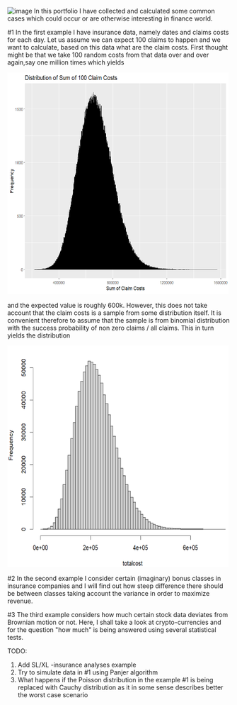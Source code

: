 ![image](https://github.com/ereekaur/finance/assets/113838261/eb5c95cc-1502-49b7-8dea-f5bedb4cb5a0)
 In this portfolio I have collected and calculated some common cases which could occur or are
 otherwise interesting in finance world.                                                      

 
#1 In the first example I have insurance data, namely dates and claims costs for each day. 
Let us assume we can expect 100 claims to happen and we want to calculate, based on this data
what are the claim costs. First thought might be that we take 100 random costs from that 
data over and over again,say one million times which yields


<img src="https://raw.githubusercontent.com/ereekaur/finance/main/onemillion.png" width="500" height="500">

and the expected value is roughly 600k. However, this does not take account that the claim costs is a sample
from some distribution itself. It is convenient therefore to assume that the sample is from binomial distribution
with the success probability of non zero claims / all claims. This in turn yields the distribution


<img src="https://raw.githubusercontent.com/ereekaur/finance/main/totalcost.png" width="500" height="500">





#2 In the second example I consider certain (imaginary) bonus classes in insurance companies and I will find out
how steep difference there should be between classes taking account the variance in order to maximize revenue.

#3 The third example considers how much certain stock data deviates from Brownian motion or not.
Here, I shall take a look at crypto-currencies and for the question "how much" is 
being answered using several statistical tests.


TODO:  

1) Add SL/XL -insurance analyses example
2) Try to simulate data in #1 using Panjer algorithm
3) What happens if the Poisson distribution in the example #1 is being replaced with Cauchy distribution
as it in some sense describes better the worst case scenario







